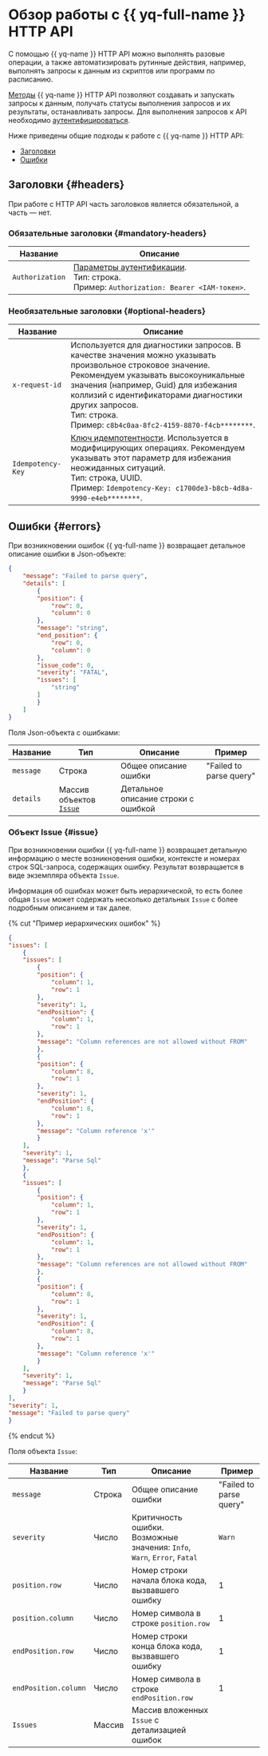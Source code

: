 # Обзор работы с {{ yq-full-name }} HTTP API

С помощью {{ yq-name }} HTTP API можно выполнять разовые операции, а также автоматизировать рутинные действия, например, выполнять запросы к данным из скриптов или программ по расписанию.

[Методы](methods/index.md) {{ yq-name }} HTTP API позволяют создавать и запускать запросы к данным, получать статусы выполнения запросов и их результаты, останавливать запросы. Для выполнения запросов к API необходимо [аутентифицироваться](auth.md).

Ниже приведены общие подходы к работе с {{ yq-name }} HTTP API:

* [Заголовки](#headers)
* [Ошибки](#errors)

## Заголовки {#headers}

При работе с HTTP API часть заголовков является обязательной, а часть — нет.

### Обязательные заголовки {#mandatory-headers}

| Название | Описание |
| --- | --- |
| `Authorization` | [Параметры аутентификации](auth.md).<br>Тип: строка.<br>Пример: `Authorization: Bearer <IAM-токен>`. |

### Необязательные заголовки {#optional-headers}

| Название | Описание |
| --- | --- |
| `x-request-id` | Используется для диагностики запросов. В качестве значения можно указывать произвольное строковое значение. Рекомендуем указывать высокоуникальные значения (например, Guid) для избежания коллизий с идентификаторами диагностики других запросов.<br>Тип: строка.<br>Пример: `c8b4c0aa-8fc2-4159-8870-f4cb********`. |
| `Idempotency-Key` | [Ключ идемпотентности](../../api-design-guide/concepts/idempotency.md). Используется в модифицирующих операциях. Рекомендуем указывать этот параметр для избежания неожиданных ситуаций.<br>Тип: строка, UUID.<br>Пример: `Idempotency-Key: c1700de3-b8cb-4d8a-9990-e4eb********`. |

## Ошибки {#errors}

При возникновении ошибок {{ yq-full-name }} возвращает детальное описание ошибки в Json-объекте:

```json
{
    "message": "Failed to parse query",
    "details": [
        {
        "position": {
            "row": 0,
            "column": 0
        },
        "message": "string",
        "end_position": {
            "row": 0,
            "column": 0
        },
        "issue_code": 0,
        "severity": "FATAL",
        "issues": [
            "string"
        ]
        }
    ]
}
```

Поля Json-объекта с ошибками:

| Название | Тип | Описание | Пример |
| --- | --- | --- | --- |
| `message` | Строка | Общее описание ошибки | "Failed to parse query" |
| `details` | Массив объектов [`Issue`](#issue) | Детальное описание строки с ошибкой | |

### Объект Issue {#issue}

При возникновении ошибки {{ yq-full-name }} возвращает детальную информацию о месте возникновения ошибки, контексте и номерах строк SQL-запроса, содержащих ошибку. Результат возвращается в виде экземпляра объекта `Issue`.

Информация об ошибках может быть иерархической, то есть более общая `Issue` может содержать несколько детальных `Issue` с более подробным описанием и так далее.

{% cut "Пример иерархических ошибок" %}

```json
{
"issues": [
    {
    "issues": [
        {
        "position": {
            "column": 1,
            "row": 1
        },
        "severity": 1,
        "endPosition": {
            "column": 1,
            "row": 1
        },
        "message": "Column references are not allowed without FROM"
        },
        {
        "position": {
            "column": 8,
            "row": 1
        },
        "severity": 1,
        "endPosition": {
            "column": 8,
            "row": 1
        },
        "message": "Column reference 'x'"
        }
    ],
    "severity": 1,
    "message": "Parse Sql"
    },
    {
    "issues": [
        {
        "position": {
            "column": 1,
            "row": 1
        },
        "severity": 1,
        "endPosition": {
            "column": 1,
            "row": 1
        },
        "message": "Column references are not allowed without FROM"
        },
        {
        "position": {
            "column": 8,
            "row": 1
        },
        "severity": 1,
        "endPosition": {
            "column": 8,
            "row": 1
        },
        "message": "Column reference 'x'"
        }
    ],
    "severity": 1,
    "message": "Parse Sql"
    }
],
"severity": 1,
"message": "Failed to parse query"
}
```

{% endcut %}

Поля объекта `Issue`:

| Название | Тип | Описание | Пример |
| --- | --- | --- | --- |
| `message` | Строка | Общее описание ошибки | "Failed to parse query" |
| `severity` | Число | Критичность ошибки. Возможные значения: `Info`, `Warn`, `Error`, `Fatal` | `Warn` |
| `position.row` | Число | Номер строки начала блока кода, вызвавшего ошибку | 1 |
| `position.column` | Число | Номер символа в строке `position.row` | 1 |
| `endPosition.row` | Число | Номер строки конца блока кода, вызвавшего ошибку | 1 |
| `endPosition.column` | Число | Номер символа в строке `endPosition.row` | 1 |
| `Issues` | Массив | Массив вложенных `Issue` с детализацией ошибок | |
